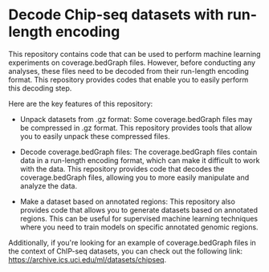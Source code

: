 # Decode Chip-seq datasets with run-length encoding

This repository contains code that can be used to perform machine learning experiments on coverage.bedGraph files. However, before conducting any analyses, these files need to be decoded from their run-length encoding format. This repository provides codes that enable you to easily perform this decoding step.

Here are the key features of this repository:

* Unpack datasets from .gz format: Some coverage.bedGraph files may be compressed in .gz format. This repository provides tools that allow you to easily unpack these compressed files.

* Decode coverage.bedGraph files: The coverage.bedGraph files contain data in a run-length encoding format, which can make it difficult to work with the data. This repository provides code that decodes the coverage.bedGraph files, allowing you to more easily manipulate and analyze the data.

* Make a dataset based on annotated regions: This repository also provides code that allows you to generate datasets based on annotated regions. This can be useful for supervised machine learning techniques where you need to train models on specific annotated genomic regions.

Additionally, if you're looking for an example of coverage.bedGraph files in the context of ChIP-seq datasets, you can check out the following link: https://archive.ics.uci.edu/ml/datasets/chipseq.
